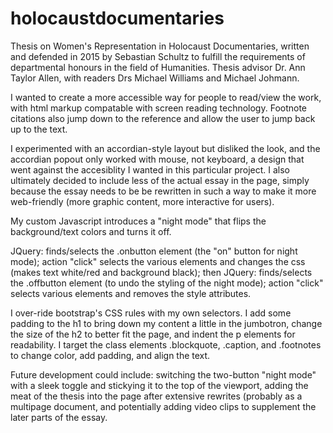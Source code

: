 # holocaustdocumentaries
<p>Thesis on Women's Representation in Holocaust Documentaries, written and defended in 2015 by Sebastian Schultz to fulfill the requirements of departmental honours in the field of Humanities. Thesis advisor Dr. Ann Taylor Allen, with readers Drs Michael Williams and Michael Johmann.</p>

<p>I wanted to create a more accessible way for people to read/view the work, with html markup compatable with screen reading technology. Footnote citations also jump down to the reference and allow the user to jump back up to the text.</p>

<p>I experimented with an accordian-style layout but disliked the look, and the accordian popout only worked with mouse, not keyboard, a design that went against the accesiblity I wanted in this particular project. I also ultimately decided to include less of the actual essay in the page, simply because the essay needs to be be rewritten in such a way to make it more web-friendly (more graphic content, more interactive for users).</p>

<p>My custom Javascript introduces a "night mode" that flips the background/text colors and turns it off.</p>

<p>JQuery: finds/selects the .onbutton element (the "on" button for night mode); action "click" selects the various elements and changes the css (makes text white/red and background black); then JQuery: finds/selects the .offbutton element (to undo the styling of the night mode); action "click" selects various elements and removes the style attributes.</p>

<p>I over-ride bootstrap's CSS rules with my own selectors. I add some padding to the h1 to bring down my content a little in the jumbotron, change the size of the h2 to better fit the page, and indent the p elements for readability. I target the class elements .blockquote, .caption, and .footnotes to change color, add padding, and align the text.</p>

<p>Future development could include: switching the two-button "night mode" with a sleek toggle and stickying it to the top of the viewport, adding the meat of the thesis into the page after extensive rewrites (probably as a multipage document, and potentially adding video clips to supplement the later parts of the essay.</p>
